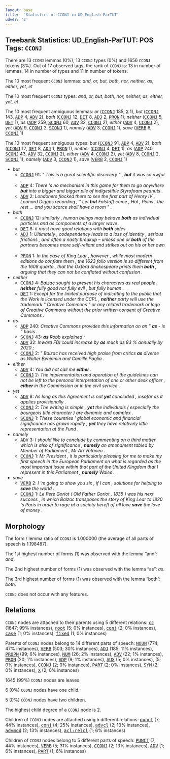 ```yaml
---
layout: base
title:  'Statistics of CCONJ in UD_English-ParTUT'
udver: '2'
---
```


## Treebank Statistics: UD_English-ParTUT: POS Tags: `CCONJ`

There are 13 `CCONJ` lemmas (0%), 13 `CCONJ` types (0%) and 1656 `CCONJ` tokens (3%).
Out of 17 observed tags, the rank of `CCONJ` is: 13 in number of lemmas, 14 in number of types and 11 in number of tokens.

The 10 most frequent `CCONJ` lemmas: <em>and, or, but, both, nor, neither, as, either, yet, et</em>

The 10 most frequent `CCONJ` types:  <em>and, or, but, both, nor, neither, as, either, yet, et</em>

The 10 most frequent ambiguous lemmas: <em>or</em> (<tt><a href="en_partut-pos-CCONJ.html">CCONJ</a></tt> 185, <tt><a href="en_partut-pos-X.html">X</a></tt> 1), <em>but</em> (<tt><a href="en_partut-pos-CCONJ.html">CCONJ</a></tt> 143, <tt><a href="en_partut-pos-ADP.html">ADP</a></tt> 4, <tt><a href="en_partut-pos-ADV.html">ADV</a></tt> 2), <em>both</em> (<tt><a href="en_partut-pos-CCONJ.html">CCONJ</a></tt> 12, <tt><a href="en_partut-pos-DET.html">DET</a></tt> 8, <tt><a href="en_partut-pos-ADJ.html">ADJ</a></tt> 2, <tt><a href="en_partut-pos-PRON.html">PRON</a></tt> 1), <em>neither</em> (<tt><a href="en_partut-pos-CCONJ.html">CCONJ</a></tt> 5, <tt><a href="en_partut-pos-DET.html">DET</a></tt> 1), <em>as</em> (<tt><a href="en_partut-pos-ADP.html">ADP</a></tt> 259, <tt><a href="en_partut-pos-SCONJ.html">SCONJ</a></tt> 60, <tt><a href="en_partut-pos-ADV.html">ADV</a></tt> 32, <tt><a href="en_partut-pos-CCONJ.html">CCONJ</a></tt> 2), <em>either</em> (<tt><a href="en_partut-pos-ADV.html">ADV</a></tt> 4, <tt><a href="en_partut-pos-CCONJ.html">CCONJ</a></tt> 2), <em>yet</em> (<tt><a href="en_partut-pos-ADV.html">ADV</a></tt> 9, <tt><a href="en_partut-pos-CCONJ.html">CCONJ</a></tt> 2, <tt><a href="en_partut-pos-SCONJ.html">SCONJ</a></tt> 1), <em>namely</em> (<tt><a href="en_partut-pos-ADV.html">ADV</a></tt> 3, <tt><a href="en_partut-pos-CCONJ.html">CCONJ</a></tt> 1), <em>save</em> (<tt><a href="en_partut-pos-VERB.html">VERB</a></tt> 6, <tt><a href="en_partut-pos-CCONJ.html">CCONJ</a></tt> 1)

The 10 most frequent ambiguous types:  <em>but</em> (<tt><a href="en_partut-pos-CCONJ.html">CCONJ</a></tt> 91, <tt><a href="en_partut-pos-ADP.html">ADP</a></tt> 4, <tt><a href="en_partut-pos-ADV.html">ADV</a></tt> 2), <em>both</em> (<tt><a href="en_partut-pos-CCONJ.html">CCONJ</a></tt> 12, <tt><a href="en_partut-pos-DET.html">DET</a></tt> 8, <tt><a href="en_partut-pos-ADJ.html">ADJ</a></tt> 1, <tt><a href="en_partut-pos-PRON.html">PRON</a></tt> 1), <em>neither</em> (<tt><a href="en_partut-pos-CCONJ.html">CCONJ</a></tt> 4, <tt><a href="en_partut-pos-DET.html">DET</a></tt> 1), <em>as</em> (<tt><a href="en_partut-pos-ADP.html">ADP</a></tt> 240, <tt><a href="en_partut-pos-SCONJ.html">SCONJ</a></tt> 43, <tt><a href="en_partut-pos-ADV.html">ADV</a></tt> 32, <tt><a href="en_partut-pos-CCONJ.html">CCONJ</a></tt> 2), <em>either</em> (<tt><a href="en_partut-pos-ADV.html">ADV</a></tt> 4, <tt><a href="en_partut-pos-CCONJ.html">CCONJ</a></tt> 2), <em>yet</em> (<tt><a href="en_partut-pos-ADV.html">ADV</a></tt> 8, <tt><a href="en_partut-pos-CCONJ.html">CCONJ</a></tt> 2, <tt><a href="en_partut-pos-SCONJ.html">SCONJ</a></tt> 1), <em>namely</em> (<tt><a href="en_partut-pos-ADV.html">ADV</a></tt> 3, <tt><a href="en_partut-pos-CCONJ.html">CCONJ</a></tt> 1), <em>save</em> (<tt><a href="en_partut-pos-VERB.html">VERB</a></tt> 2, <tt><a href="en_partut-pos-CCONJ.html">CCONJ</a></tt> 1)


* <em>but</em>
  * <tt><a href="en_partut-pos-CCONJ.html">CCONJ</a></tt> 91: <em>" This is a great scientific discovery " , <b>but</b> it was so awful .</em>
  * <tt><a href="en_partut-pos-ADP.html">ADP</a></tt> 4: <em>There 's no mechanism in this game for them to go anywhere <b>but</b> into a bigger and bigger pile of indigestible Styrofoam peanuts .</em>
  * <tt><a href="en_partut-pos-ADV.html">ADV</a></tt> 2: <em>Londoners flocked there to see the first part of Henry IV , Leonard Digges recording , " Let <b>but</b> Falstaff come , Hal , Poins , the rest ... and you scarce shall have a room " .</em>
* <em>both</em>
  * <tt><a href="en_partut-pos-CCONJ.html">CCONJ</a></tt> 12: <em>similarly , human beings may behave <b>both</b> as individual particles and as components of a larger wave .</em>
  * <tt><a href="en_partut-pos-DET.html">DET</a></tt> 8: <em>it must have good relations with <b>both</b> sides .</em>
  * <tt><a href="en_partut-pos-ADJ.html">ADJ</a></tt> 1: <em>Ultimately , codependency leads to a loss of identity , serious frictions , and often a nasty breakup – unless one or <b>both</b> of the partners becomes more self-reliant and strikes out on his or her own .</em>
  * <tt><a href="en_partut-pos-PRON.html">PRON</a></tt> 1: <em>In the case of King Lear , however , while most modern editions do conflate them , the 1623 folio version is so different from the 1608 quarto , that the Oxford Shakespeare prints them <b>both</b> , arguing that they can not be conflated without confusion .</em>
* <em>neither</em>
  * <tt><a href="en_partut-pos-CCONJ.html">CCONJ</a></tt> 4: <em>Balzac sought to present his characters as real people , <b>neither</b> fully good nor fully evil , but fully human .</em>
  * <tt><a href="en_partut-pos-DET.html">DET</a></tt> 1: <em>Except for the limited purpose of indicating to the public that the Work is licensed under the CCPL , <b>neither</b> party will use the trademark " Creative Commons " or any related trademark or logo of Creative Commons without the prior written consent of Creative Commons .</em>
* <em>as</em>
  * <tt><a href="en_partut-pos-ADP.html">ADP</a></tt> 240: <em>Creative Commons provides this information on an " <b>as</b> - is " basis .</em>
  * <tt><a href="en_partut-pos-SCONJ.html">SCONJ</a></tt> 43: <em><b>as</b> Robb explained :</em>
  * <tt><a href="en_partut-pos-ADV.html">ADV</a></tt> 32: <em>Inward FDI could increase by <b>as</b> much as 83 % annually by 2020 ;</em>
  * <tt><a href="en_partut-pos-CCONJ.html">CCONJ</a></tt> 2: <em>" Balzac has received high praise from critics <b>as</b> diverse as Walter Benjamin and Camille Paglia .</em>
* <em>either</em>
  * <tt><a href="en_partut-pos-ADV.html">ADV</a></tt> 4: <em>You did not call me <b>either</b> .</em>
  * <tt><a href="en_partut-pos-CCONJ.html">CCONJ</a></tt> 2: <em>The implementation and operation of the guidelines can not be left to the personal interpretation of one or other desk officer , <b>either</b> in the Commission or in the civil service .</em>
* <em>yet</em>
  * <tt><a href="en_partut-pos-ADV.html">ADV</a></tt> 8: <em>As long as this Agreement is not <b>yet</b> concluded , insofar as it applies provisionally .</em>
  * <tt><a href="en_partut-pos-CCONJ.html">CCONJ</a></tt> 2: <em>The writing is simple , <b>yet</b> the individuals ( especially the bourgeois title character ) are dynamic and complex .</em>
  * <tt><a href="en_partut-pos-SCONJ.html">SCONJ</a></tt> 1: <em>These countries ' global economic and financial significance has grown rapidly , <b>yet</b> they have relatively little representation at the Fund .</em>
* <em>namely</em>
  * <tt><a href="en_partut-pos-ADV.html">ADV</a></tt> 3: <em>I should like to conclude by commenting on a third matter which is also of significance , <b>namely</b> an amendment tabled by Member of Parliament , Mr Ari Vatanen .</em>
  * <tt><a href="en_partut-pos-CCONJ.html">CCONJ</a></tt> 1: <em>Mr President , it is particularly pleasing for me to make my first speech in the European Parliament on what is regarded as the most important issue within that part of the United Kingdom that I represent in this Parliament , <b>namely</b> Wales .</em>
* <em>save</em>
  * <tt><a href="en_partut-pos-VERB.html">VERB</a></tt> 2: <em>I 'm going to show you six , if I can , solutions for helping to <b>save</b> the world .</em>
  * <tt><a href="en_partut-pos-CCONJ.html">CCONJ</a></tt> 1: <em>Le Père Goriot ( Old Father Goriot , 1835 ) was his next success , in which Balzac transposes the story of King Lear to 1820 's Paris in order to rage at a society bereft of all love <b>save</b> the love of money .</em>

## Morphology

The form / lemma ratio of `CCONJ` is 1.000000 (the average of all parts of speech is 1.198487).

The 1st highest number of forms (1) was observed with the lemma “and”: <em>and</em>.

The 2nd highest number of forms (1) was observed with the lemma “as”: <em>as</em>.

The 3rd highest number of forms (1) was observed with the lemma “both”: <em>both</em>.

`CCONJ` does not occur with any features.


## Relations

`CCONJ` nodes are attached to their parents using 5 different relations: <tt><a href="en_partut-dep-cc.html">cc</a></tt> (1647; 99% instances), <tt><a href="en_partut-dep-root.html">root</a></tt> (5; 0% instances), <tt><a href="en_partut-dep-conj.html">conj</a></tt> (2; 0% instances), <tt><a href="en_partut-dep-case.html">case</a></tt> (1; 0% instances), <tt><a href="en_partut-dep-fixed.html">fixed</a></tt> (1; 0% instances)

Parents of `CCONJ` nodes belong to 14 different parts of speech: <tt><a href="en_partut-pos-NOUN.html">NOUN</a></tt> (774; 47% instances), <tt><a href="en_partut-pos-VERB.html">VERB</a></tt> (503; 30% instances), <tt><a href="en_partut-pos-ADJ.html">ADJ</a></tt> (185; 11% instances), <tt><a href="en_partut-pos-PROPN.html">PROPN</a></tt> (99; 6% instances), <tt><a href="en_partut-pos-NUM.html">NUM</a></tt> (26; 2% instances), <tt><a href="en_partut-pos-ADV.html">ADV</a></tt> (22; 1% instances), <tt><a href="en_partut-pos-PRON.html">PRON</a></tt> (20; 1% instances), <tt><a href="en_partut-pos-ADP.html">ADP</a></tt> (9; 1% instances), <tt><a href="en_partut-pos-AUX.html">AUX</a></tt> (5; 0% instances),  (5; 0% instances), <tt><a href="en_partut-pos-CCONJ.html">CCONJ</a></tt> (2; 0% instances), <tt><a href="en_partut-pos-PART.html">PART</a></tt> (2; 0% instances), <tt><a href="en_partut-pos-SYM.html">SYM</a></tt> (2; 0% instances), <tt><a href="en_partut-pos-X.html">X</a></tt> (2; 0% instances)

1645 (99%) `CCONJ` nodes are leaves.

6 (0%) `CCONJ` nodes have one child.

5 (0%) `CCONJ` nodes have two children.

The highest child degree of a `CCONJ` node is 2.

Children of `CCONJ` nodes are attached using 5 different relations: <tt><a href="en_partut-dep-punct.html">punct</a></tt> (7; 44% instances), <tt><a href="en_partut-dep-conj.html">conj</a></tt> (4; 25% instances), <tt><a href="en_partut-dep-advcl.html">advcl</a></tt> (2; 13% instances), <tt><a href="en_partut-dep-advmod.html">advmod</a></tt> (2; 13% instances), <tt><a href="en_partut-dep-acl-relcl.html">acl:relcl</a></tt> (1; 6% instances)

Children of `CCONJ` nodes belong to 5 different parts of speech: <tt><a href="en_partut-pos-PUNCT.html">PUNCT</a></tt> (7; 44% instances), <tt><a href="en_partut-pos-VERB.html">VERB</a></tt> (5; 31% instances), <tt><a href="en_partut-pos-CCONJ.html">CCONJ</a></tt> (2; 13% instances), <tt><a href="en_partut-pos-ADV.html">ADV</a></tt> (1; 6% instances), <tt><a href="en_partut-pos-PART.html">PART</a></tt> (1; 6% instances)

